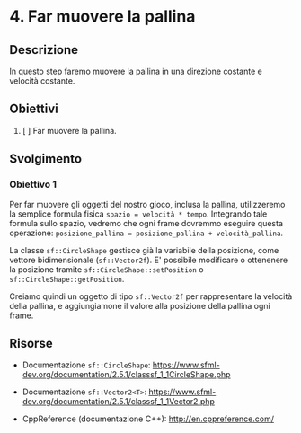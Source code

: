 # 4. Far muovere la pallina

## Descrizione

In questo step faremo muovere la pallina in una direzione costante e velocità costante.

## Obiettivi

1. [ ] Far muovere la pallina.

## Svolgimento

### Obiettivo 1

Per far muovere gli oggetti del nostro gioco, inclusa la pallina, utilizzeremo la semplice formula fisica `spazio = velocità * tempo`. Integrando tale formula sullo spazio, vedremo che ogni frame dovremmo eseguire questa operazione: `posizione_pallina = posizione_pallina + velocità_pallina`.

La classe `sf::CircleShape` gestisce già la variabile della posizione, come vettore bidimensionale (`sf::Vector2f`). E' possibile modificare o ottenenere la posizione tramite `sf::CircleShape::setPosition` o `sf::CircleShape::getPosition`.

Creiamo quindi un oggetto di tipo `sf::Vector2f` per rappresentare la velocità della pallina, e aggiungiamone il valore alla posizione della pallina ogni frame.

## Risorse

- Documentazione `sf::CircleShape`: https://www.sfml-dev.org/documentation/2.5.1/classsf_1_1CircleShape.php

- Documentazione `sf::Vector2<T>`: https://www.sfml-dev.org/documentation/2.5.1/classsf_1_1Vector2.php

- CppReference (documentazione C++): http://en.cppreference.com/
